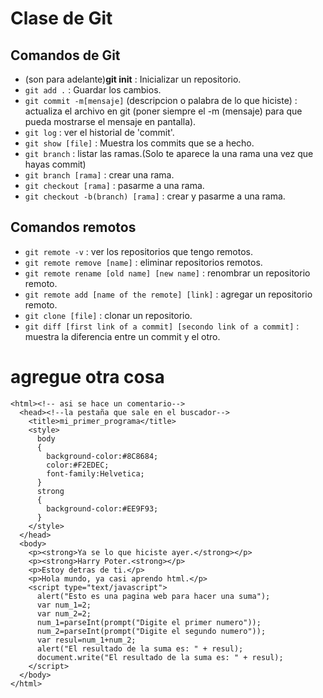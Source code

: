 # Clase de Git
## Comandos de Git
- (son para adelante)**git init** : Inicializar un repositorio.
- ````git add .```` : Guardar los cambios.
- ````git commit -m[mensaje]```` (descripcion o palabra de lo que hiciste) : actualiza el archivo en git (poner siempre el -m (mensaje) para que pueda mostrarse el mensaje en pantalla).
- ````git log```` : ver el historial de 'commit'.
- ````git show [file]```` : Muestra los commits que se a hecho.
- ````git branch```` : listar las ramas.(Solo te aparece la una rama una vez que hayas commit)
- ````git branch [rama]```` : crear una rama.
- ````git checkout [rama]```` : pasarme a una rama.
- ````git checkout -b(branch) [rama]```` : crear y pasarme a una rama.
  
 ## Comandos remotos 
- ````git remote -v```` : ver los repositorios que tengo remotos.
- ````git remote remove [name]```` : eliminar repositorios remotos.
- ````git remote rename [old name] [new name]```` : renombrar un repositorio remoto.
- ````git remote add [name of the remote] [link]```` : agregar un repositorio remoto.
- ````git clone [file]```` : clonar un repositorio.
- ````git diff [first link of a commit] [secondo link of a commit]```` : muestra la diferencia entre un commit y el otro.

# agregue otra cosa

```
<html><!-- asi se hace un comentario-->
  <head><!--la pestaña que sale en el buscador-->
    <title>mi_primer_programa</title>
    <style>
      body
      {
        background-color:#8C8684;
        color:#F2EDEC;
        font-family:Helvetica;
      }
      strong
      {
        background-color:#EE9F93;
      }
    </style>
  </head>
  <body>
    <p><strong>Ya se lo que hiciste ayer.</strong></p>
    <p><strong>Harry Poter.<strong></p>
    <p>Estoy detras de ti.</p>
    <p>Hola mundo, ya casi aprendo html.</p>
    <script type="text/javascript">
      alert("Esto es una pagina web para hacer una suma");
      var num_1=2;
      var num_2=2;
      num_1=parseInt(prompt("Digite el primer numero"));
      num_2=parseInt(prompt("Digite el segundo numero"));
      var resul=num_1+num_2;
      alert("El resultado de la suma es: " + resul);
      document.write("El resultado de la suma es: " + resul);
    </script>
  </body>
</html>
```